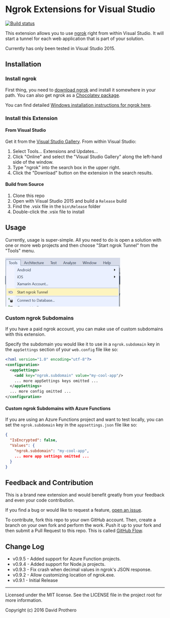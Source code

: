 # Ngrok Extensions for Visual Studio

[![Build status](https://ci.appveyor.com/api/projects/status/mi2kn7oaluldhuyo/branch/master?svg=true)](https://ci.appveyor.com/project/dprothero/ngrokextensions/branch/master)

This extension allows you to use [ngrok](https://ngrok.com) right from within Visual Studio.
It will start a tunnel for each web application that is part of your solution.

Currently has only been tested in Visual Studio 2015.

## Installation

### Install ngrok

First thing, you need to [download ngrok](https://ngrok.com/download) and install it somewhere
in your path. You can also get ngrok as a [Chocolatey package](https://chocolatey.org/packages/ngrok.portable).

You can find detailed [Windows installation instructions for ngrok here](https://www.twilio.com/docs/guides/how-use-ngrok-windows-and-visual-studio-test-webhooks).

### Install this Extension

#### From Visual Studio

Get it from the [Visual Studio Gallery](https://visualstudiogallery.msdn.microsoft.com/56a642ed-a5e0-4044-8735-740d36912c5e).
From within Visual Studio:

1. Select Tools... Extensions and Updates...
2. Click "Online" and select the "Visual Studio Gallery" along the left-hand side of the window.
3. Type "ngrok" into the search box in the upper right.
4. Click the "Download" button on the extension in the search results.

#### Build from Source

1. Clone this repo
2. Open with Visual Studio 2015 and build a `Release` build
3. Find the .vsix file in the `bin\Release` folder
4. Double-click the .vsix file to install

## Usage

Currently, usage is super-simple. All you need to do is open a solution with
one or more web projects and then choose "Start ngrok Tunnel" from the "Tools"
menu.

![Menu item](docs/img/menu-item.png)

### Custom ngrok Subdomains

If you have a paid ngrok account, you can make use of custom subdomains with
this extension.

Specify the subdomain you would like it to use in a `ngrok.subdomain` key
in the `appSettings` section of your `web.config` file like so:

```xml
<?xml version="1.0" encoding="utf-8"?>
<configuration>
  <appSettings>
    <add key="ngrok.subdomain" value="my-cool-app"/>
    ... more appSettings keys omitted ...
  </appSettings>
  ... more config omitted ...
</configuration>
```

#### Custom ngrok Subdomains with Azure Functions

If you are using an Azure Functions project and want to test locally, you can set the
`ngrok.subdomain` key in the `appsettings.json` file like so:

```json
{
  "IsEncrypted": false,
  "Values": {
    "ngrok.subdomain": "my-cool-app",
    ... more app settings omitted ...
  }
}
```

## Feedback and Contribution

This is a brand new extension and would benefit greatly from your feedback
and even your code contribution.

If you find a bug or would like to request a feature,
[open an issue](https://github.com/dprothero/NgrokExtensions/issues).

To contribute, fork this repo to your own GitHub account. Then, create a
branch on your own fork and perform the work. Push it up to your fork and
then submit a Pull Request to this repo. This is called [GitHub Flow](https://guides.github.com/introduction/flow/).

## Change Log

* v0.9.5 - Added support for Azure Function projects.
* v0.9.4 - Added support for Node.js projects.
* v0.9.3 - Fix crash when decimal values in ngrok's JSON response.
* v0.9.2 - Allow customizing location of ngrok.exe.
* v0.9.1 - Initial Release

* * *

Licensed under the MIT license. See the LICENSE file in the project root for more information.

Copyright (c) 2016 David Prothero
